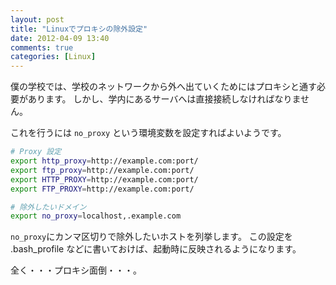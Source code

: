 ```yaml
---
layout: post
title: "Linuxでプロキシの除外設定"
date: 2012-04-09 13:40
comments: true
categories: [Linux]
---
```


僕の学校では、学校のネットワークから外へ出ていくためにはプロキシと通す必要があります。
しかし、学内にあるサーバへは直接接続しなければなりません。

これを行うには `no_proxy` という環境変数を設定すればよいようです。

```bash
# Proxy 設定
export http_proxy=http://example.com:port/
export ftp_proxy=http://example.com:port/
export HTTP_PROXY=http://example.com:port/
export FTP_PROXY=http://example.com:port/

# 除外したいドメイン
export no_proxy=localhost,.example.com
```

`no_proxy`にカンマ区切りで除外したいホストを列挙します。
この設定を .bash_profile などに書いておけば、起動時に反映されるようになります。

全く・・・プロキシ面倒・・・。
